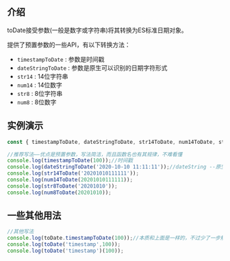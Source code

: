 
## 介绍
toDate接受参数(一般是数字或字符串)将其转换为ES标准日期对象。

提供了预置参数的一些API，有以下转换方法：
- `timestampToDate` : 参数是时间戳
- `dateStringToDate` : 参数是原生可以识别的日期字符形式
- `str14` : 14位字符串
- `num14` : 14位数字
- `str8` : 8位字符串
- `num8` : 8位数字

## 实例演示

<!--RunCode-->

```js
const { timestampToDate, dateStringToDate, str14ToDate, num14ToDate, str8ToDate,num8ToDate } = toDate;

//推荐写法——优点是预置参数，写法简洁，而且函数名也有其规律，不难看懂
console.log(timestampToDate(100));//时间戳
console.log(dateStringToDate('2020-10-10 11:11:11'));//dateString --原生可以识别的日期字符形式
console.log(str14ToDate('20201010111111'));
console.log(num14ToDate(20201010111111));
console.log(str8ToDate('20201010'));
console.log(num8ToDate(20201010));
```

<!--/RunCode-->

## 一些其他用法
```js
//其他写法
console.log(toDate.timestampToDate(100));//本质和上面是一样的，不过少了一步解构
console.log(toDate('timestamp',100));
console.log(toDate('timestamp')(100));
```